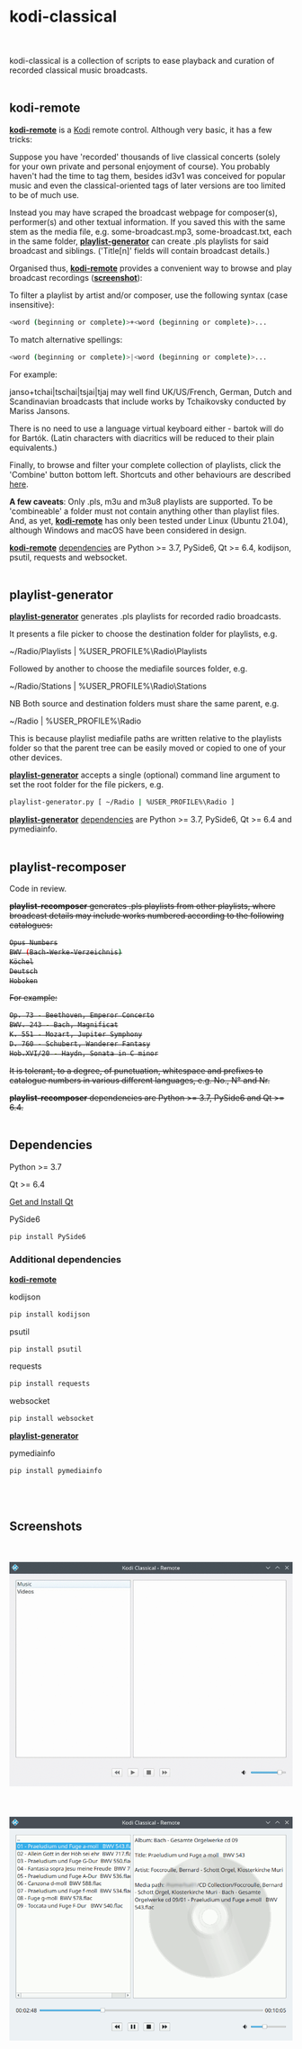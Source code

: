 # kodi-classical
<br/><br/>
kodi-classical is a collection of scripts to ease playback and curation of recorded classical music broadcasts.
<br/><br/>
## kodi-remote
[**kodi-remote**](./kodi-remote/kodi-remote.py) is a [Kodi](https://kodi.tv/download/) remote control. Although very basic, it has a few tricks:

Suppose you have 'recorded' thousands of live classical concerts (solely for your own private and personal enjoyment of course). You probably haven't had the time to tag them, besides id3v1 was conceived for popular music and even the classical-oriented tags of later versions are too limited to be of much use.

Instead you may have scraped the broadcast webpage for composer(s), performer(s) and other textual information. If you saved this with the same stem as the media file, e.g. some-broadcast.mp3, some-broadcast.txt, each in the same folder, [**playlist-generator**](#playlist-generator) can create .pls playlists for said broadcast and siblings. ('Title[n]' fields will contain broadcast details.)

Organised thus, [**kodi-remote**](./kodi-remote/kodi-remote.py) provides a convenient way to browse and play broadcast recordings ([**screenshot**](#screenshots)):

<screenshot>

To filter a playlist by artist and/or composer, use the following syntax (case insensitive}:

```bash
<word (beginning or complete)>+<word (beginning or complete)>...
```

To match alternative spellings:

```bash
<word (beginning or complete)>|<word (beginning or complete)>...
```

For example:

janso+tchai|tschai|tsjai|tjaj may well find UK/US/French, German, Dutch and Scandinavian broadcasts that include works by Tchaikovsky conducted by Mariss Jansons.

<screenshot>

There is no need to use a language virtual keyboard either - bartok will do for Bartók. (Latin characters with diacritics will be reduced to their plain equivalents.)

Finally, to browse and filter your complete collection of playlists, click the 'Combine' button bottom left. Shortcuts and other behaviours are described [here](./kodi-remote/usage.txt).

**A few caveats**: Only .pls, m3u and m3u8 playlists are supported. To be 'combineable' a folder must not contain anything other than playlist files. And, as yet, [**kodi-remote**](./kodi-remote/kodi-remote.py) has only been tested under Linux (Ubuntu 21.04), although Windows and macOS have been considered in design.

[**kodi-remote**](./kodi-remote/kodi-remote.py) [dependencies](#dependencies) are Python >= 3.7, PySide6, Qt >= 6.4, kodijson, psutil, requests and websocket.
<br/><br/>
## playlist-generator
[**playlist-generator**](./playlist-generator/playlist-generator.py) generates .pls playlists for recorded radio broadcasts.

It presents a file picker to choose the destination folder for playlists, e.g.

~/Radio/Playlists | %USER_PROFILE%\Radio\Playlists

Followed by another to choose the mediafile sources folder, e.g.

~/Radio/Stations | %USER_PROFILE%\Radio\Stations

NB Both source and destination folders must share the same parent, e.g.

~/Radio | %USER_PROFILE%\Radio

This is because playlist mediafile paths are written relative to the playlists folder so that the parent tree can be easily moved or copied to one of your other devices.

[**playlist-generator**](./playlist-generator/playlist-generator.py) accepts a single (optional) command line argument to set the root folder for the file pickers, e.g.

```bash
playlist-generator.py [ ~/Radio | %USER_PROFILE%\Radio ]
```

[**playlist-generator**](./playlist-generator/playlist-generator.py) [dependencies](#dependencies) are Python >= 3.7, PySide6, Qt >= 6.4 and pymediainfo.
<br/><br/>
## playlist-recomposer

Code in review.

<strike><b>playlist-recomposer</b> generates .pls playlists from other playlists, where broadcast details may include works numbered according to the following catalogues:

```bash
Opus Numbers
BWV (Bach-Werke-Verzeichnis)
Köchel
Deutsch
Hoboken
```

For example:

```bash
Op. 73 - Beethoven, Emperor Concerto
BWV. 243 - Bach, Magnificat
K. 551 - Mozart, Jupiter Symphony
D. 760 - Schubert, Wanderer Fantasy
Hob.XVI/20 - Haydn, Sonata in C minor
```

It is tolerant, to a degree, of punctuation, whitespace and prefixes to catalogue numbers in various different languages, e.g. No., N° and Nr.

<b>playlist-recomposer</b> dependencies are Python >= 3.7, PySide6 and Qt >= 6.4.</strike>
<br/><br/>
## Dependencies

Python >= 3.7

Qt >= 6.4

[Get and Install Qt](https://doc.qt.io/qt-6/get-and-install-qt.html)

PySide6

```bash
pip install PySide6
```

### Additional dependencies ###

[**kodi-remote**](./kodi-remote/kodi-remote.py)

kodijson

```bash
pip install kodijson
```

psutil

```bash
pip install psutil
```

requests

```bash
pip install requests
```

websocket

```bash
pip install websocket
```

[**playlist-generator**](./playlist-generator/playlist-generator.py)

pymediainfo

```bash
pip install pymediainfo
```
<br/><br/>
## Screenshots
<br/><br/>
![Screenshot](./screenshots/kodi-remote.gif)
<br/><br/>
<br/><br/>
![Screenshot](./screenshots/kodi-remote-cd.gif)






